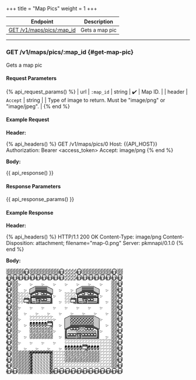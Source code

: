 +++
title = "Map Pics"
weight = 1
+++

| Endpoint                                  | Description    |
|-------------------------------------------|----------------|
| [GET /v1/maps/pics/:map_id](#get-map-pic) | Gets a map pic |

---

### GET /v1/maps/pics/:map_id {#get-map-pic}

Gets a map pic

#### Request Parameters

{% api_request_params() %}
| url    | `:map_id` | string | ✔️ | Map ID.                                                       |
| header | `Accept`  | string |   | Type of image to return. Must be "image/png" or "image/jpeg". |
{% end %}

#### Example Request

**Header:**

{% api_headers() %}
GET /v1/maps/pics/0
Host: {{API_HOST}}
Authorization: Bearer <access_token>
Accept: image/png
{% end %}

**Body:**

{{ api_response() }}

#### Response Parameters

{{ api_response_params() }}

#### Example Response

**Header:**

{% api_headers() %}
HTTP/1.1 200 OK
Content-Type: image/png
Content-Disposition: attachment; filename="map-0.png"
Server: pkmnapi/0.1.0
{% end %}

**Body:**

![map-0.png](/img/response/map-0.png)
